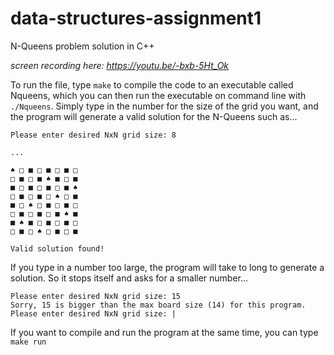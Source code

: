 # data-structures-assignment1
N-Queens problem solution in C++

*screen recording here: https://youtu.be/-bxb-5Ht_Ok*

To run the file, type `make` to compile the code to an executable called Nqueens, which you can then run the executable on command line with `./Nqueens`. Simply type in the number for the size of the grid you want, and the program will generate a valid solution for the N-Queens such as...
```
Please enter desired NxN grid size: 8

...

♠ □ ■ □ ■ □ ■ □ 
□ ■ □ ■ ♠ ■ □ ■ 
■ □ ■ □ ■ □ ■ ♠ 
□ ■ □ ■ □ ♠ □ ■ 
■ □ ♠ □ ■ □ ■ □ 
□ ■ □ ■ □ ■ ♠ ■ 
■ ♠ ■ □ ■ □ ■ □ 
□ ■ □ ♠ □ ■ □ ■ 

Valid solution found!
```
If you type in a number too large, the program will take to long to generate a solution. So it stops itself and asks for a smaller number...
```
Please enter desired NxN grid size: 15
Sorry, 15 is bigger than the max board size (14) for this program.
Please enter desired NxN grid size: |
```
If you want to compile and run the program at the same time, you can type `make run`
